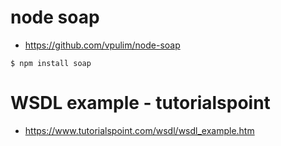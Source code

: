 # node soap

* https://github.com/vpulim/node-soap

```
$ npm install soap
```

# WSDL example - tutorialspoint

* https://www.tutorialspoint.com/wsdl/wsdl_example.htm
